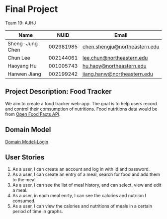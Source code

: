 # Final Project

Team 19: AJHJ

| Name | NUID | Email|
| ---------- | ---------- | ---------- |
| Sheng-Jung Chen | 002981985 | chen.shengju@northeastern.edu |
| Chun Lee | 002144061 | lee.chun@northeastern.edu |
| Haoyang Hu | 001005743 | hu.haoy@northeastern.edu |
| Hanwen Jiang | 002199242 | jiang.hanw@northeastern.edu |

## Project Description: Food Tracker

We aim to create a food tracker web-app.
The goal is to help users record and control their comsumption of nutritions.
Food nutritions data would be from [Open Food Facts API](https://world.openfoodfacts.org/data).

## Domain Model
[Domain Model-Login](https://github.com/neu-mis-info6150-spring-2022/final-project-ajhj/blob/main/new%20Domain%20Model-Login.png) 

## User Stories

1. As a user, I can create an account and log in with id and password.
2. As a user, I can create an entry of a meal, search for food and add them to the meal.
3. As a user, I can see the list of meal history, and can select, view and edit a meal.
4. As a user, in each meal enrty, I can see the calories and nutriion I consumed.
5. As a user, I can view the calories and nutritions of meals in a certain period of time in graphs.